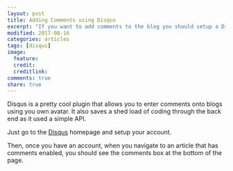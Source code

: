 ```yaml
---
layout: post
title: Adding Comments using Disqus
excerpt: "If you want to add comments to the blog you should setup a Disqus account. It's free and simple"
modified: 2017-08-16
categories: articles
tags: [disqus]
image:
  feature:
  credit:
  creditlink:
comments: true
share: true
---
```


Disqus is a pretty cool plugin that allows you to enter comments onto blogs using you own avatar. It also saves a
shed load of coding through the back end as it used a simple API.

Just go to the [Disqus](https://disqus.com/home/) homepage and setup your account.

Then, once you have an account, when you navigate to an article that has comments enabled, you should see the comments
box at the bottom of the page.
